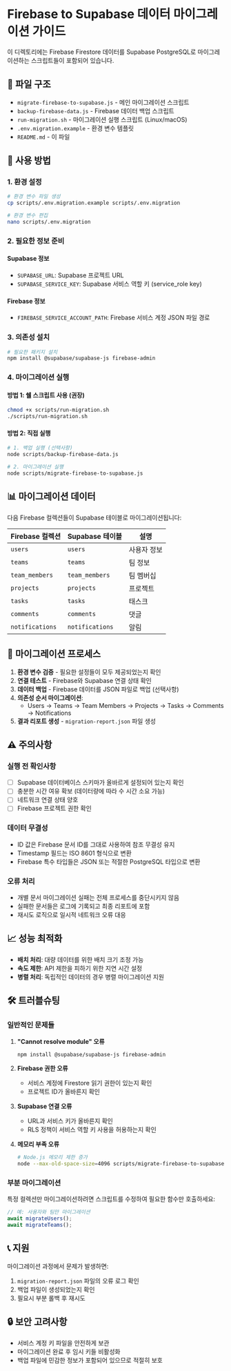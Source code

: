 # Firebase to Supabase 데이터 마이그레이션 가이드

이 디렉토리에는 Firebase Firestore 데이터를 Supabase PostgreSQL로 마이그레이션하는 스크립트들이 포함되어 있습니다.

## 📁 파일 구조

- `migrate-firebase-to-supabase.js` - 메인 마이그레이션 스크립트
- `backup-firebase-data.js` - Firebase 데이터 백업 스크립트
- `run-migration.sh` - 마이그레이션 실행 스크립트 (Linux/macOS)
- `.env.migration.example` - 환경 변수 템플릿
- `README.md` - 이 파일

## 🚀 사용 방법

### 1. 환경 설정

```bash
# 환경 변수 파일 생성
cp scripts/.env.migration.example scripts/.env.migration

# 환경 변수 편집
nano scripts/.env.migration
```

### 2. 필요한 정보 준비

#### Supabase 정보

- `SUPABASE_URL`: Supabase 프로젝트 URL
- `SUPABASE_SERVICE_KEY`: Supabase 서비스 역할 키 (service_role key)

#### Firebase 정보

- `FIREBASE_SERVICE_ACCOUNT_PATH`: Firebase 서비스 계정 JSON 파일 경로

### 3. 의존성 설치

```bash
# 필요한 패키지 설치
npm install @supabase/supabase-js firebase-admin
```

### 4. 마이그레이션 실행

#### 방법 1: 쉘 스크립트 사용 (권장)

```bash
chmod +x scripts/run-migration.sh
./scripts/run-migration.sh
```

#### 방법 2: 직접 실행

```bash
# 1. 백업 실행 (선택사항)
node scripts/backup-firebase-data.js

# 2. 마이그레이션 실행
node scripts/migrate-firebase-to-supabase.js
```

## 📊 마이그레이션 데이터

다음 Firebase 컬렉션들이 Supabase 테이블로 마이그레이션됩니다:

| Firebase 컬렉션 | Supabase 테이블 | 설명        |
| --------------- | --------------- | ----------- |
| `users`         | `users`         | 사용자 정보 |
| `teams`         | `teams`         | 팀 정보     |
| `team_members`  | `team_members`  | 팀 멤버십   |
| `projects`      | `projects`      | 프로젝트    |
| `tasks`         | `tasks`         | 태스크      |
| `comments`      | `comments`      | 댓글        |
| `notifications` | `notifications` | 알림        |

## 🔄 마이그레이션 프로세스

1. **환경 변수 검증** - 필요한 설정들이 모두 제공되었는지 확인
2. **연결 테스트** - Firebase와 Supabase 연결 상태 확인
3. **데이터 백업** - Firebase 데이터를 JSON 파일로 백업 (선택사항)
4. **의존성 순서 마이그레이션**:
   - Users → Teams → Team Members → Projects → Tasks → Comments → Notifications
5. **결과 리포트 생성** - `migration-report.json` 파일 생성

## ⚠️ 주의사항

### 실행 전 확인사항

- [ ] Supabase 데이터베이스 스키마가 올바르게 설정되어 있는지 확인
- [ ] 충분한 시간 여유 확보 (데이터량에 따라 수 시간 소요 가능)
- [ ] 네트워크 연결 상태 양호
- [ ] Firebase 프로젝트 권한 확인

### 데이터 무결성

- ID 값은 Firebase 문서 ID를 그대로 사용하여 참조 무결성 유지
- Timestamp 필드는 ISO 8601 형식으로 변환
- Firebase 특수 타입들은 JSON 또는 적절한 PostgreSQL 타입으로 변환

### 오류 처리

- 개별 문서 마이그레이션 실패는 전체 프로세스를 중단시키지 않음
- 실패한 문서들은 로그에 기록되고 최종 리포트에 포함
- 재시도 로직으로 일시적 네트워크 오류 대응

## 📈 성능 최적화

- **배치 처리**: 대량 데이터를 위한 배치 크기 조정 가능
- **속도 제한**: API 제한을 피하기 위한 지연 시간 설정
- **병렬 처리**: 독립적인 데이터의 경우 병렬 마이그레이션 지원

## 🛠️ 트러블슈팅

### 일반적인 문제들

1. **"Cannot resolve module" 오류**

   ```bash
   npm install @supabase/supabase-js firebase-admin
   ```

2. **Firebase 권한 오류**
   - 서비스 계정에 Firestore 읽기 권한이 있는지 확인
   - 프로젝트 ID가 올바른지 확인

3. **Supabase 연결 오류**
   - URL과 서비스 키가 올바른지 확인
   - RLS 정책이 서비스 역할 키 사용을 허용하는지 확인

4. **메모리 부족 오류**
   ```bash
   # Node.js 메모리 제한 증가
   node --max-old-space-size=4096 scripts/migrate-firebase-to-supabase.js
   ```

### 부분 마이그레이션

특정 컬렉션만 마이그레이션하려면 스크립트를 수정하여 필요한 함수만 호출하세요:

```javascript
// 예: 사용자와 팀만 마이그레이션
await migrateUsers();
await migrateTeams();
```

## 📞 지원

마이그레이션 과정에서 문제가 발생하면:

1. `migration-report.json` 파일의 오류 로그 확인
2. 백업 파일이 생성되었는지 확인
3. 필요시 부분 롤백 후 재시도

## 🔒 보안 고려사항

- 서비스 계정 키 파일을 안전하게 보관
- 마이그레이션 완료 후 임시 키들 비활성화
- 백업 파일에 민감한 정보가 포함되어 있으므로 적절히 보호
